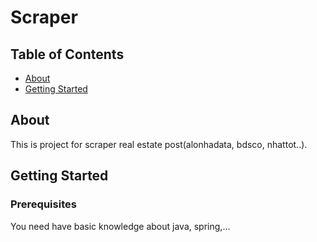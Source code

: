 
# Scraper

## Table of Contents

- [About](#about)
- [Getting Started](#getting_started)

## About <a name = "about"></a>

This is project for scraper real estate post(alonhadata, bdsco, nhattot..).

## Getting Started <a name = "getting_started"></a>


### Prerequisites

You need have basic knowledge about java, spring,...

